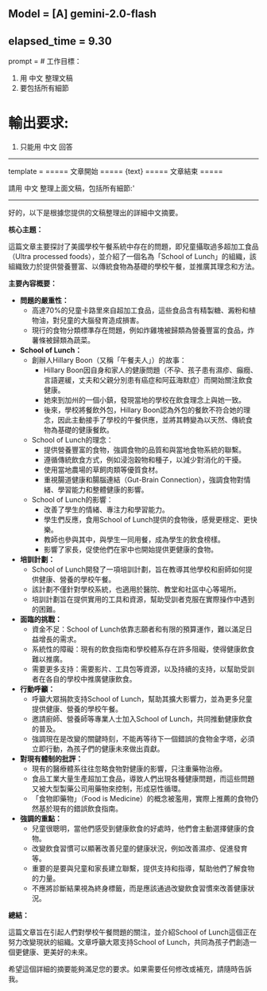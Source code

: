 Model = [A] gemini-2.0-flash
---

elapsed_time = 9.30
---

prompt = # 工作目標：
1. 用 中文 整理文稿
2. 要包括所有細節
# 輸出要求:
1. 只能用 中文 回答

---

template = 
===== 文章開始 =====
{text}
===== 文章結束 =====

請用 中文 整理上面文稿，包括所有細節:'

---

好的，以下是根據您提供的文稿整理出的詳細中文摘要。

**核心主題：**

這篇文章主要探討了美國學校午餐系統中存在的問題，即兒童攝取過多超加工食品（Ultra processed foods），並介紹了一個名為「School of Lunch」的組織，該組織致力於提供營養豐富、以傳統食物為基礎的學校午餐，並推廣其理念和方法。

**主要內容概要：**

*   **問題的嚴重性：**
    *   高達70%的兒童卡路里來自超加工食品，這些食品含有精製糖、澱粉和植物油，對兒童的大腦發育造成損害。
    *   現行的食物分類標準存在問題，例如炸雞塊被歸類為營養豐富的食品，炸薯條被歸類為蔬菜。
*   **School of Lunch：**
    *   創辦人Hillary Boon（又稱「午餐夫人」）的故事：
        *   Hillary Boon因自身和家人的健康問題（不孕、孩子患有濕疹、癲癇、言語遲緩，丈夫和父親分別患有癌症和阿茲海默症）而開始關注飲食健康。
        *   她來到加州的一個小鎮，發現當地的學校在飲食理念上與她一致。
        *   後來，學校將餐飲外包，Hillary Boon認為外包的餐飲不符合她的理念，因此主動接手了學校的午餐供應，並將其轉變為以天然、傳統食物為基礎的健康餐飲。
    *   School of Lunch的理念：
        *   提供營養豐富的食物，強調食物的品質和與當地食物系統的聯繫。
        *   遵循傳統飲食方式，例如浸泡穀物和種子，以減少對消化的干擾。
        *   使用當地農場的草飼肉類等優質食材。
        *   重視腸道健康和腸腦連結（Gut-Brain Connection），強調食物對情緒、學習能力和整體健康的影響。
    *   School of Lunch的影響：
        *   改善了學生的情緒、專注力和學習能力。
        *   學生們反應，食用School of Lunch提供的食物後，感覺更穩定、更快樂。
        *   教師也參與其中，與學生一同用餐，成為學生的飲食榜樣。
        *   影響了家長，促使他們在家中也開始提供更健康的食物。
*   **培訓計劃：**
    *   School of Lunch開發了一項培訓計劃，旨在教導其他學校和廚師如何提供健康、營養的學校午餐。
    *   該計劃不僅針對學校系統，也適用於醫院、教堂和社區中心等場所。
    *   培訓計劃旨在提供實用的工具和資源，幫助受訓者克服在實際操作中遇到的困難。
*   **面臨的挑戰：**
    *   資金不足：School of Lunch依靠志願者和有限的預算運作，難以滿足日益增長的需求。
    *   系統性的障礙：現有的飲食指南和學校體系存在許多阻礙，使得健康飲食難以推廣。
    *   需要更多支持：需要影片、工具包等資源，以及持續的支持，以幫助受訓者在各自的學校中推廣健康飲食。
*   **行動呼籲：**
    *   呼籲大眾捐款支持School of Lunch，幫助其擴大影響力，並為更多兒童提供健康、營養的學校午餐。
    *   邀請廚師、營養師等專業人士加入School of Lunch，共同推動健康飲食的普及。
    *   強調現在是改變的關鍵時刻，不能再等待下一個錯誤的食物金字塔，必須立即行動，為孩子們的健康未來做出貢獻。
*   **對現有體制的批評：**
    *   現有的醫療體系往往忽略食物對健康的影響，只注重藥物治療。
    *   食品工業大量生產超加工食品，導致人們出現各種健康問題，而這些問題又被大型製藥公司用藥物來控制，形成惡性循環。
    *   「食物即藥物」（Food is Medicine）的概念被濫用，實際上推薦的食物仍然基於現有的錯誤飲食指南。
*   **強調的重點：**
    *   兒童很聰明，當他們感受到健康飲食的好處時，他們會主動選擇健康的食物。
    *   改變飲食習慣可以顯著改善兒童的健康狀況，例如改善濕疹、促進發育等。
    *   重要的是要與兒童和家長建立聯繫，提供支持和指導，幫助他們了解食物的力量。
    *   不應將診斷結果視為終身標籤，而是應該通過改變飲食習慣來改善健康狀況。

**總結：**

這篇文章旨在引起人們對學校午餐問題的關注，並介紹School of Lunch這個正在努力改變現狀的組織。文章呼籲大眾支持School of Lunch，共同為孩子們創造一個更健康、更美好的未來。

希望這個詳細的摘要能夠滿足您的要求。如果需要任何修改或補充，請隨時告訴我。